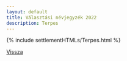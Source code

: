 ```yaml
---
layout: default
title: Választási névjegyzék 2022
description: Terpes
---
```


{% include settlementHTMLs/Terpes.html %}

[Vissza](./)